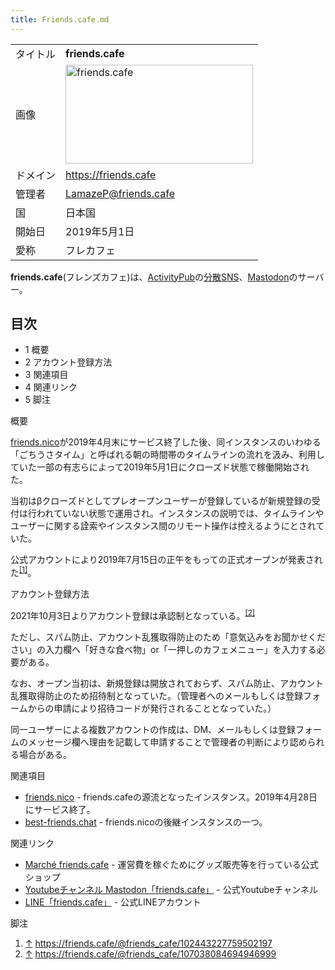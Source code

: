 ```yaml
---
title: Friends.cafe.md
---
```

<div class="mw-parser-output">

|          |                                                                                                                                                                                                                                                                                                                                                                                                                                                          |
|----------|----------------------------------------------------------------------------------------------------------------------------------------------------------------------------------------------------------------------------------------------------------------------------------------------------------------------------------------------------------------------------------------------------------------------------------------------------------|
| タイトル | **friends.cafe**                                                                                                                                                                                                                                                                                                                                                                                                                                         |
| 画像     | <a href="/%E3%83%95%E3%82%A1%E3%82%A4%E3%83%AB:2019-05-14_top_Preview_2.jpg" class="image" title="friends.cafe"><img src="/images/thumb/0/02/2019-05-14_top_Preview_2.jpg/300px-2019-05-14_top_Preview_2.jpg" srcset="/images/thumb/0/02/2019-05-14_top_Preview_2.jpg/450px-2019-05-14_top_Preview_2.jpg 1.5x, /images/thumb/0/02/2019-05-14_top_Preview_2.jpg/600px-2019-05-14_top_Preview_2.jpg 2x" width="300" height="158" alt="friends.cafe" /></a> |
| ドメイン | <a href="https://friends.cafe" class="external free" rel="nofollow">https://friends.cafe</a>                                                                                                                                                                                                                                                                                                                                                             |
| 管理者   | <a href="http://friends.cafe/@LamazeP" class="external text" rel="nofollow">LamazeP@friends.cafe</a>                                                                                                                                                                                                                                                                                                                                                     |
| 国       | 日本国                                                                                                                                                                                                                                                                                                                                                                                                                                                   |
| 開始日   | 2019年5月1日                                                                                                                                                                                                                                                                                                                                                                                                                                             |
| 愛称     | フレカフェ                                                                                                                                                                                                                                                                                                                                                                                                                                               |

  
**friends.cafe**(フレンズカフェ)は、[ActivityPub](/ActivityPub "ActivityPub")の[分散SNS](/%E5%88%86%E6%95%A3SNS "分散SNS")、[Mastodon](/Mastodon "Mastodon")のサーバー。

<div class="toc">

<div class="toctitle" lang="ja" dir="ltr">

## 目次

</div>

-   1
    概要
-   2
    アカウント登録方法
-   3
    関連項目
-   4
    関連リンク
-   5
    脚注

</div>

概要

[friends.nico](/Friends.nico "Friends.nico")が2019年4月末にサービス終了した後、同インスタンスのいわゆる「ごちうさタイム」と呼ばれる朝の時間帯のタイムラインの流れを汲み、利用していた一部の有志らによって2019年5月1日にクローズド状態で稼働開始された。

当初はβクローズドとしてプレオープンユーザーが登録しているが新規登録の受付は行われていない状態で運用され。インスタンスの説明では、タイムラインやユーザーに関する詮索やインスタンス間のリモート操作は控えるようにとされていた。

公式アカウントにより2019年7月15日の正午をもっての正式オープンが発表された<sup>[\[1\]](#cite_note-1)</sup>。

アカウント登録方法

2021年10月3日よりアカウント登録は承認制となっている。<sup>[\[2\]](#cite_note-2)</sup>

ただし、スパム防止、アカウント乱獲取得防止のため「意気込みをお聞かせください」の入力欄へ「好きな食べ物」or「一押しのカフェメニュー」を入力する必要がある。

なお、オープン当初は、新規登録は開放されておらず、スパム防止、アカウント乱獲取得防止のため招待制となっていた。（管理者へのメールもしくは登録フォームからの申請により招待コードが発行されることとなっていた。）

同一ユーザーによる複数アカウントの作成は、DM、メールもしくは登録フォームのメッセージ欄へ理由を記載して申請することで管理者の判断により認められる場合がある。

関連項目

-   [friends.nico](/Friends.nico "Friends.nico") - friends.cafeの源流となったインスタンス。2019年4月28日にサービス終了。
-   [best-friends.chat](/Best-friends.chat "Best-friends.chat") - friends.nicoの後継インスタンスの一つ。

関連リンク

-   <a href="https://friends-cafe.booth.pm/" class="external text" rel="nofollow">Marché friends.cafe</a> - 運営費を稼ぐためにグッズ販売等を行っている公式ショップ
-   <a href="https://www.youtube.com/channel/UCZj-wUStAyxI4XmZcT0QpCA" class="external text" rel="nofollow">Youtubeチャンネル Mastodon「friends.cafe」</a> - 公式Youtubeチャンネル
-   <a href="https://lin.ee/vFr9rka" class="external text" rel="nofollow">LINE「friends.cafe」</a> - 公式LINEアカウント

脚注

<div class="mw-references-wrap">

1.  [↑](#cite_ref-1)
    <a href="https://friends.cafe/@friends_cafe/102443227759502197" class="external free" rel="nofollow">https://friends.cafe/@friends_cafe/102443227759502197</a>
2.  [↑](#cite_ref-2)
    <a href="https://friends.cafe/@friends_cafe/107038084694946999" class="external free" rel="nofollow">https://friends.cafe/@friends_cafe/107038084694946999</a>

</div>

</div>
